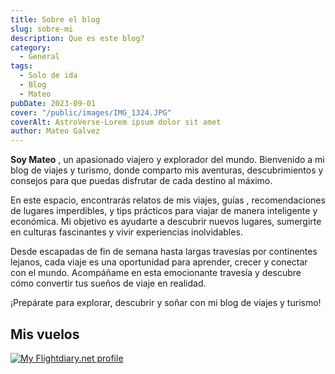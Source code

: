 ```yaml
---
title: Sobre el blog
slug: sobre-mi
description: Que es este blog?
category:
  - General
tags:
  - Solo de ida
  - Blog
  - Mateo
pubDate: 2023-09-01
cover: "/public/images/IMG_1324.JPG"
coverAlt: AstroVerse-Lorem ipsum dolor sit amet
author: Mateo Galvez
---
```



**Soy Mateo** , un apasionado viajero y explorador del mundo. Bienvenido a mi blog de viajes y turismo, donde comparto mis aventuras, descubrimientos y consejos para que puedas disfrutar de cada destino al máximo.

En este espacio, encontrarás relatos de mis viajes, guías , recomendaciones de lugares imperdibles, y tips prácticos para viajar de manera inteligente y económica. Mi objetivo es ayudarte a descubrir nuevos lugares, sumergirte en culturas fascinantes y vivir experiencias inolvidables.

Desde escapadas de fin de semana hasta largas travesías por continentes lejanos, cada viaje es una oportunidad para aprender, crecer y conectar con el mundo. Acompáñame en esta emocionante travesía y descubre cómo convertir tus sueños de viaje en realidad.


¡Prepárate para explorar, descubrir y soñar con mi blog de viajes y turismo!

## Mis vuelos
<a class="justify-center align-center items-center" target="_blank" href="https://my.flightradar24.com/MateoGal27"><img src="https://banners-my.flightradar24.com/MateoGal27.png" alt="My Flightdiary.net profile" /></a>
